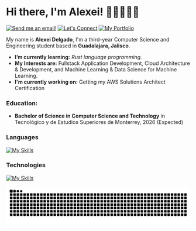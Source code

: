 # Hi there, I'm Alexei! 👋🏻🧑🏻‍💻
[![Send me an email!](https://shields.io/badge/alexeiddg%40outlook.com-purple?style=for-the-badge)](mailto:alexeiddg@outlook.com)
[![Let's Connect](https://shields.io/badge/let's%20connect!-blue?logo=linkedin&style=for-the-badge)](https://linkedin.com/in/alexei-delgado-5729b8266)
[![My Portfolio](https://shields.io/badge/My%20Portfolio-343a40?&style=for-the-badge)]()

My name is **Alexei Delgado**, I'm a third-year Computer Science and Engineering student based in **Guadalajara, Jalisco**. 
- **I’m currently learning:** *Rust language programming.*
- **My Interests are:** Fullstack Application Development, Cloud Architecture & Development, and Machine Learning & Data Science for Machine Learning. 
- **I'm currently working on:** Getting my AWS Solutions Architect Certification

### Education:
- **Bachelor of Science in Computer Science and Technology** in Tecnológico y de Estudios Superiores de Monterrey, 2026 (Expected)

### Languages 
[![My Skills](https://skillicons.dev/icons?i=cpp,cs,c,js,ts,py,r,matlab,java)](https://skillicons.dev) 

### Technologies
[![My Skills](https://skillicons.dev/icons?i=aws,react,postgres,vue,next,mongodb,git)](https://skillicons.dev) 

<img src="https://raw.githubusercontent.com/alexeiddg/alexeiddg/output/snake.svg" alt="Snake animation" />
